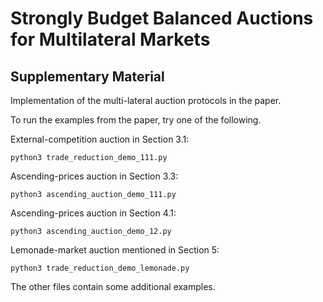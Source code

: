 # Strongly Budget Balanced Auctions for Multilateral Markets

## Supplementary Material

Implementation of the multi-lateral auction protocols in the paper.

To run the examples from the paper, try one of the following.

External-competition auction in Section 3.1:

    python3 trade_reduction_demo_111.py
    
Ascending-prices auction in Section 3.3:
        
    python3 ascending_auction_demo_111.py
    
Ascending-prices auction in Section 4.1:

    python3 ascending_auction_demo_12.py

Lemonade-market auction mentioned in Section 5:

    python3 trade_reduction_demo_lemonade.py

The other files contain some additional examples.

